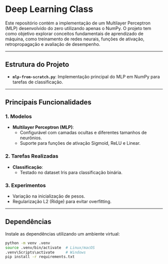 # Deep Learning Class

Este repositório contém a implementação de um Multilayer Perceptron (MLP) desenvolvido do zero utilizando apenas o NumPy. O projeto tem como objetivo explorar conceitos fundamentais de aprendizado de máquina, como treinamento de redes neurais, funções de ativação, retropropagação e avaliação de desempenho.

---

## Estrutura do Projeto

- **`mlp-from-scratch.py`**: Implementação principal do MLP em NumPy para tarefas de classificação.

---

## Principais Funcionalidades

### 1. Modelos
- **Multilayer Perceptron (MLP)**:
  - Configurável com camadas ocultas e diferentes tamanhos de neurônios.
  - Suporte para funções de ativação Sigmoid, ReLU e Linear.

### 2. Tarefas Realizadas
- **Classificação**:
  - Testado no dataset Iris para classificação binária.

### 3. Experimentos
- Variação na inicialização de pesos.
- Regularização L2 (Ridge) para evitar overfitting.

---

## Dependências

Instale as dependências utilizando um ambiente virtual:

```bash
python -m venv .venv
source .venv/bin/activate  # Linux/macOS
.venv\Scripts\activate     # Windows
pip install -r requirements.txt
```
